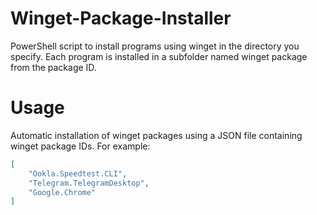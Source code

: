 # Winget-Package-Installer
PowerShell script to install programs using winget in the directory you specify. Each program is installed in a subfolder named winget package from the package ID.
# Usage
Automatic installation of winget packages using a JSON file containing winget package IDs. For example:
```json
[
    "Ookla.Speedtest.CLI",
    "Telegram.TelegramDesktop",
    "Google.Chrome"
]
```
